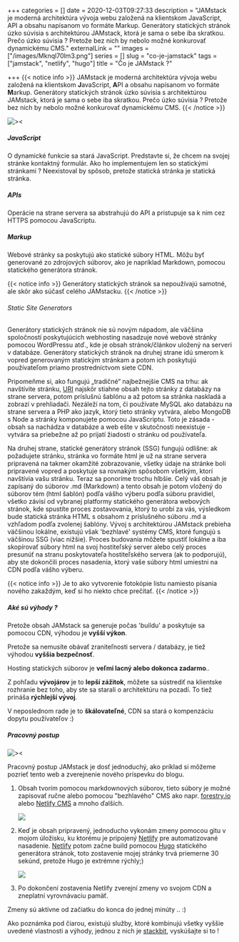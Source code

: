 +++
categories = []
date = 2020-12-03T09:27:33
description = "JAMstack je moderná architektúra vývoja webu založená na klientskom JavaScript, API a obsahu napísanom vo formáte Markup. Generátory statických stránok úzko súvisia s architektúrou JAMstack, ktorá je sama o sebe iba skratkou. Prečo úzko súvisia ? Pretože bez nich by nebolo možné konkurovať dynamickému CMS."
externalLink = ""
images = ["/images/Mknql70lm3.png"]
series = []
slug = "co-je-jamstack"
tags = ["jamstack", "netlify", "hugo"]
title = "Čo je JAMstack ?"

+++
{{< notice info >}}
JAMstack je moderná architektúra vývoja webu založená na klientskom **J**avaScript, **A**PI a obsahu napísanom vo formáte **M**arkup. Generátory statických stránok úzko súvisia s architektúrou JAMstack, ktorá je sama o sebe iba skratkou. Prečo úzko súvisia ? Pretože bez nich by nebolo možné konkurovať dynamickému CMS.
{{< /notice >}}

![><](/images/F09IGjZjtp.png)

##### JavaScript

O dynamické funkcie sa stará JavaScript. Predstavte si, že chcem na svojej stránke kontaktný formulár. Ako ho implementujem len so statickými stránkami ? Neexistoval by spôsob, pretože statická stránka je statická stránka.

##### APIs

Operácie na strane servera sa abstrahujú do API a pristupuje sa k nim cez HTTPS pomocou JavaScriptu.

##### Markup

Webové stránky sa poskytujú ako statické súbory HTML. Môžu byť generované zo zdrojových súborov, ako je napríklad Markdown, pomocou statického generátora stránok.

{{< notice info >}}
Generátory statických stránok sa nepoužívajú samotné, ale skôr ako súčasť celého JAMstacku.
{{< /notice >}}

###### Static Site Generators

Generátory statických stránok nie sú novým nápadom, ale väčšina spoločností poskytujúcich webhosting nasadzuje nové webové stránky pomocou WordPressu atď., kde je obsah stránok/článkov uložený na serveri v databáze. Generátory statických stránok na druhej strane idú smerom k vopred generovaným statickým stránkam a potom ich poskytujú používateľom priamo prostredníctvom siete CDN.

Pripomeňme si, ako fungujú „tradičné“ najbežnejšie CMS na trhu: ak navštívite stránku, [URI](https://en.wikipedia.org/wiki/Uniform_Resource_Identifier) najskôr stiahne obsah tejto stránky z databázy na strane servera, potom príslušnú šablónu a až potom sa stránka naskladá a zobrazí v prehliadači. Nezáleží na tom, či používate MySQL ako databázu na strane servera a PHP ako jazyk, ktorý tieto stránky vytvára, alebo MongoDB s Node a stránky komponujete pomocou JavaScriptu. Toto je zásada - obsah sa nachádza v databáze a web ešte v skutočnosti neexistuje - vytvára sa priebežne až po prijatí žiadosti o stránku od používateľa.

Na druhej strane, statické generátory stránok (SSG) fungujú odlišne: ak požadujete stránku, stránka vo formáte html je už na strane servera pripravená na takmer okamžité zobrazovanie, všetky údaje na stránke boli pripravené vopred a poskytuje sa rovnakým spôsobom všetkým, ktorí navštívia vašu stránku. Teraz sa ponoríme trochu hlbšie. Celý váš obsah je zapísaný do súborov .md (Markdown) a tento obsah je potom vložený do súborov tém (html šablón) podľa vášho výberu podľa súboru pravidiel, všetko závisí od vybranej platformy statického generátora webových stránok, kde spustíte proces zostavovania, ktorý to urobí za vás, výsledkom bude statická stránka HTML s obsahom z príslušného súboru .md a vzhľadom podľa zvolenej šablóny. Vývoj s architektúrou JAMstack prebieha väčšinou lokálne, existujú však 'bezhlavé' systémy CMS, ktoré fungujú s väčšinou SSG (viac nižšie). Proces budovania môžete spustiť lokálne a iba skopírovať súbory html na svoj hostiteľský server alebo celý proces presunúť na stranu poskytovateľa hostiteľského servera (ak to podporujú), aby ste dokončili proces nasadenia, ktorý vaše súbory html umiestni na CDN podľa vášho výberu.

{{< notice info >}}
Je to ako vytvorenie fotokópie listu namiesto písania nového zakaždým, keď si ho niekto chce prečítať.
{{< /notice >}}

##### Aké sú výhody ?

Pretože obsah JAMstack sa generuje počas 'buildu' a poskytuje sa pomocou CDN, výhodou je **vyšší výkon**.

Pretože sa nemusíte obávať zraniteľnosti servera / databázy, je tiež výhodou **vyššia bezpečnosť**.

Hosting statických súborov je **veľmi lacný alebo dokonca zadarmo**..

Z pohľadu **vývojárov** je to **lepší zážitok**, môžete sa sústrediť na klientske rozhranie bez toho, aby ste sa starali o architektúru na pozadí. To tiež prináša **rýchlejší vývoj**.

V neposlednom rade je to **škálovateľné**, CDN sa stará o kompenzáciu dopytu používateľov :)

##### Pracovný postup

![><](/images/bVGg2diSHW.png)

Pracovný postup JAMstack je dosť jednoduchý, ako príklad si môžeme pozrieť tento web a zverejnenie nového príspevku do blogu.

1. Obsah tvorím pomocou markdownových súborov, tieto súbory je možné zapisovať ručne alebo pomocou "bezhlavého" CMS ako napr. [forestry.io](https://forestry.io/) alebo [Netlify CMS](https://www.netlifycms.org/) a mnoho ďalších.

   ![](/images/qwak29Af1Y.png)
2. Keď je obsah pripravený, jednoducho vykonám zmeny pomocou gitu v mojom úložisku, ku ktorému je pripojený [Netlify](https://www.netlify.com/) pre automatizované nasadenie. [Netlify](https://www.netlify.com/) potom začne build pomocou [Hugo](https://gohugo.io/) statického generátora stránok, toto zostavenie mojej stránky trvá priemerne 30 sekúnd, pretože Hugo je extrémne rýchly;)

   ![](/images/4AaWGM08OD.png)
3. Po dokončení zostavenia Netlify zverejní zmeny vo svojom CDN a zneplatní vyrovnávaciu pamäť.

Zmeny sú aktívne od začiatku do konca do jednej minúty .. :)

Ako poznámka pod čiarou, existujú služby, ktoré kombinujú všetky vyššie uvedené vlastnosti a výhody, jednou z nich je [stackbit](https://www.stackbit.com/), vyskúšajte si to !